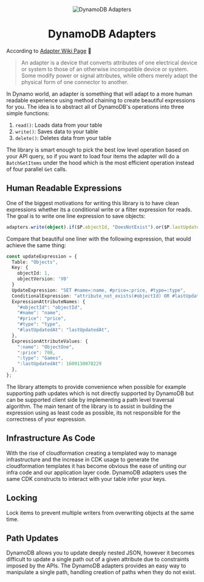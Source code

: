 <p align="center">
    <img alt="DynamoDB Adapters" src="https://i.imgur.com/JRhPI6A.png"  />
  <h1 align="center">DynamoDB Adapters</h1>
</p>

According to [Adapter Wiki Page](https://en.wikipedia.org/wiki/Adapter) 🧐

> An adapter is a device that converts attributes of one electrical device or system to those of an otherwise incompatible device or system.
> Some modify power or signal attributes, while others merely adapt the physical form of one connector to another.

In Dynamo world, an adapter is something that will adapt to a more human readable experience using method chaining to create beautiful
expressions for you. The idea is to abstract all of DynamoDB's operations into three simple functions:

1. `read()`: Loads data from your table
2. `write()`: Saves data to your table
3. `delete()`: Deletes data from your table

The library is smart enough to pick the best low level operation based on your API query, so if you want to load four items the adapter will
do a `BatchGetItems` under the hood which is the most efficient operation instead of four parallel `Get` calls.

## Human Readable Expressions

One of the biggest motivations for writing this library is to have clean expressions whether its a conditional write or a filter expression
for reads. The goal is to write one line expression to save objects:

```typescript
adapters.write(object).if($P.objectId, "DoesNotExist").or($P.lastUpdatedAt, ">=", Date.now());
```

Compare that beautiful one liner with the following expression, that would achieve the same thing:

```typescript
const updateExpression = {
  Table: "Objects",
  Key: {
    objectId: 1,
    objectVersion: 'V0'
  }
  UpdateExpression: "SET #name=:name, #price=:price, #type=:type",
  ConditionalExpression: "attribute_not_exists(#objectId) OR #lastUpdatedAt >= :lastUpdatedAt",
  ExpressionAttributeNames: {
    "#objectId": "objectId",
    "#name": "name",
    "#price": "price",
    "#type": "type",
    "#lastUpdatedAt": "lastUpdatedAt",
  },
  ExpressionAttributeValues: {
    ":name": "ObjectOne",
    ":price": 700,
    ":type": "Games",
    ":lastUpdatedAt": 1609130078229
  },
};
```

The library attempts to provide convenience when possible for example supporting path updates which is not directly supported by DynamoDB but
can be supported client side by implementing a path level traversal algorithm. The main tenant of the library is to assist in building the
expression using as least code as possible, its not responsible for the correctness of your expression.

## Infrastructure As Code

With the rise of cloudformation creating a templated way to manage infrastructure and the increase in CDK usage to generate the
cloudformation templates it has become obvious the ease of uniting our infra code and our application layer code. DynamoDB adapters uses the
same CDK constructs to interact with your table infer your keys.

## Locking

Lock items to prevent multiple writers from overwriting objects at the same time.

## Path Updates

DynamoDB allows you to update deeply nested JSON, however it becomes difficult to update a single path out of a given attribute due to
constraints imposed by the APIs. The DynamoDB adapters provides an easy way to manipulate a single path, handling creation of paths when
they do not exist.
